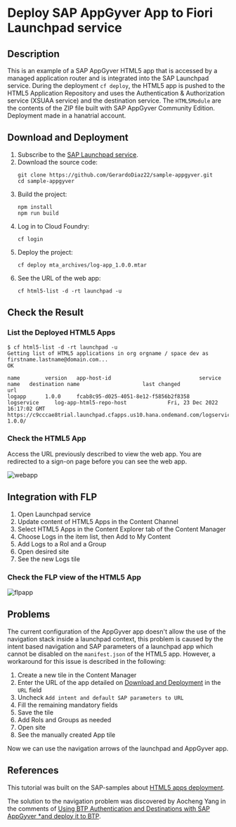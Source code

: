 # Deploy SAP AppGyver App to Fiori Launchpad service

## Description

This is an example of a SAP AppGyver HTML5 app that is accessed by a managed application router and is integrated into the SAP Launchpad service. During the deployment `cf deploy`, the HTML5 app is pushed to the HTML5 Application Repository and uses the Authentication & Authorization service (XSUAA service) and the destination service. The `HTML5Module` are the contents of the ZIP file built with SAP AppGyver Community Edition. Deployment made in a hanatrial account.

## Download and Deployment

1. Subscribe to the [SAP Launchpad service](https://developers.sap.com/tutorials/cp-portal-cloud-foundry-getting-started.html).
2. Download the source code:
    ```
    git clone https://github.com/GerardoDiaz22/sample-appgyver.git
    cd sample-appgyver
    ```
3. Build the project:
    ```
    npm install
    npm run build
    ```
4. Log in to Cloud Foundry:
    ```
    cf login
    ```
5. Deploy the project:
    ```
    cf deploy mta_archives/log-app_1.0.0.mtar
    ```
6. See the URL of the web app:
    ```
    cf html5-list -d -rt launchpad -u
    ```

## Check the Result

### List the Deployed HTML5 Apps
```
$ cf html5-list -d -rt launchpad -u                                 
Getting list of HTML5 applications in org orgname / space dev as firstname.lastname@domain.com...
OK

name        version   app-host-id                            service name   destination name                    last changed                    url   
logapp      1.0.0     fcab8c95-d025-4051-8e12-f5856b2f8358   logservice     log-app-html5-repo-host             Fri, 23 Dec 2022 16:17:02 GMT   https://c9cccae8trial.launchpad.cfapps.us10.hana.ondemand.com/logservice.logapp-1.0.0/  
```

### Check the HTML5 App

Access the URL previously described to view the web app. You are redirected to a sign-on page before you can see the web app.

![webapp](result-app.png)

## Integration with FLP

1. Open Launchpad service
2. Update content of HTML5 Apps in the Content Channel
3. Select HTML5 Apps in the Content Explorer tab of the Content Manager
4. Choose Logs in the item list, then Add to My Content
5. Add Logs to a Rol and a Group
6. Open desired site
7. See the new Logs tile

### Check the FLP view of the HTML5 App

![flpapp](result-flpview.png) 

## Problems

The current configuration of the AppGyver app doesn't allow the use of the navigation stack inside a launchpad context, this problem is caused by the intent based navigation and SAP parameters of a launchpad app which cannot be disabled on the `manifest.json` of the HTML5 app. However, a workaround for this issue is described in the following:

1. Create a new tile in the Content Manager
2. Enter the URL of the app detailed on [Download and Deployment](#download-and-deployment) in the `URL` field
3. Uncheck `Add intent and default SAP parameters to URL`
4. Fill the remaining mandatory fields
5. Save the tile
6. Add Rols and Groups as needed
7. Open site
8. See the manually created App tile

Now we can use the navigation arrows of the launchpad and AppGyver app.

## References

This tutorial was built on the SAP-samples about [HTML5 apps deployment](https://github.com/SAP-samples/multi-cloud-html5-apps-samples/tree/main/managed-html5-runtime-basic-mta).

The solution to the navigation problem was discovered by Aocheng Yang in the comments of [Using BTP Authentication and Destinations with SAP AppGyver *and deploy it to BTP](https://blogs.sap.com/2022/07/01/using-btp-authentication-and-destinations-with-sap-appgyver/).